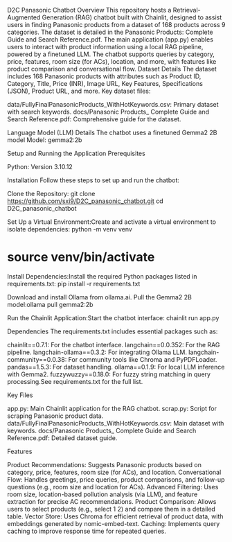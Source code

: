 D2C Panasonic Chatbot
Overview
This repository hosts a Retrieval-Augmented Generation (RAG) chatbot built with Chainlit, designed to assist users in finding Panasonic products from a dataset of 168 products across 9 categories. The dataset is detailed in the Panasonic Products: Complete Guide and Search Reference.pdf. The main application (app.py) enables users to interact with product information using a local RAG pipeline, powered by a finetuned LLM. The chatbot supports queries by category, price, features, room size (for ACs), location, and more, with features like product comparison and conversational flow.
Dataset Details
The dataset includes 168 Panasonic products with attributes such as Product ID, Category, Title, Price (INR), Image URL, Key Features, Specifications (JSON), Product URL, and more. Key dataset files:

data/FullyFinalPanasonicProducts_WithHotKeywords.csv: Primary dataset with search keywords.
docs/Panasonic Products_ Complete Guide and Search Reference.pdf: Comprehensive guide for the dataset.

Language Model (LLM) Details
The chatbot uses a finetuned Gemma2 2B model
Model: gemma2:2b 

Setup and Running the Application
Prerequisites

Python: Version 3.10.12

Installation
Follow these steps to set up and run the chatbot:

Clone the Repository:
git clone https://github.com/sxi9/D2C_panasonic_chatbot.git
cd D2C_panasonic_chatbot

Set Up a Virtual Environment:Create and activate a virtual environment to isolate dependencies:
python -m venv venv
# source venv/bin/activate

Install Dependencies:Install the required Python packages listed in requirements.txt:
pip install -r requirements.txt


Download and install Ollama from ollama.ai.
Pull the Gemma2 2B model:ollama pull gemma2:2b

Run the Chainlit Application:Start the chatbot interface:
chainlit run app.py


Dependencies
The requirements.txt includes essential packages such as:

chainlit==0.7.1: For the chatbot interface.
langchain==0.0.352: For the RAG pipeline.
langchain-ollama==0.3.2: For integrating Ollama LLM.
langchain-community==0.0.38: For community tools like Chroma and PyPDFLoader.
pandas==1.5.3: For dataset handling.
ollama==0.1.9: For local LLM inference with Gemma2.
fuzzywuzzy==0.18.0: For fuzzy string matching in query processing.See requirements.txt for the full list.

Key Files

app.py: Main Chainlit application for the RAG chatbot.
scrap.py: Script for scraping Panasonic product data.
data/FullyFinalPanasonicProducts_WithHotKeywords.csv: Main dataset with keywords.
docs/Panasonic Products_ Complete Guide and Search Reference.pdf: Detailed dataset guide.

Features

Product Recommendations: Suggests Panasonic products based on category, price, features, room size (for ACs), and location.
Conversational Flow: Handles greetings, price queries, product comparisons, and follow-up questions (e.g., room size and location for ACs).
Advanced Filtering: Uses room size, location-based pollution analysis (via LLM), and feature extraction for precise AC recommendations.
Product Comparison: Allows users to select products (e.g., select 1 2) and compare them in a detailed table.
Vector Store: Uses Chroma for efficient retrieval of product data, with embeddings generated by nomic-embed-text.
Caching: Implements query caching to improve response time for repeated queries.

